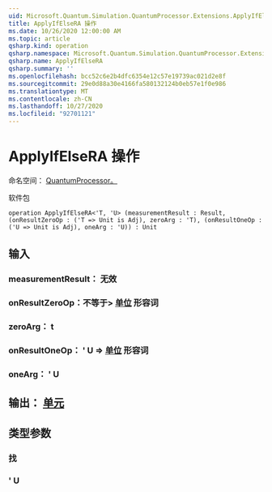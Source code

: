 ```yaml
---
uid: Microsoft.Quantum.Simulation.QuantumProcessor.Extensions.ApplyIfElseRA
title: ApplyIfElseRA 操作
ms.date: 10/26/2020 12:00:00 AM
ms.topic: article
qsharp.kind: operation
qsharp.namespace: Microsoft.Quantum.Simulation.QuantumProcessor.Extensions
qsharp.name: ApplyIfElseRA
qsharp.summary: ''
ms.openlocfilehash: bcc52c6e2b4dfc6354e12c57e19739ac021d2e8f
ms.sourcegitcommit: 29e0d88a30e4166fa580132124b0eb57e1f0e986
ms.translationtype: MT
ms.contentlocale: zh-CN
ms.lasthandoff: 10/27/2020
ms.locfileid: "92701121"
---
```

# <a name="applyifelsera-operation"></a>ApplyIfElseRA 操作

命名空间： [QuantumProcessor。](xref:Microsoft.Quantum.Simulation.QuantumProcessor.Extensions)

软件包 [](https://nuget.org/packages/)




```qsharp
operation ApplyIfElseRA<'T, 'U> (measurementResult : Result, (onResultZeroOp : ('T => Unit is Adj), zeroArg : 'T), (onResultOneOp : ('U => Unit is Adj), oneArg : 'U)) : Unit
```


## <a name="input"></a>输入

### <a name="measurementresult--__invalidresult__"></a>measurementResult： __无效 <Result>__




### <a name="onresultzeroop--t--unit-adj"></a>onResultZeroOp：不等于> [单位](xref:microsoft.quantum.lang-ref.unit) 形容词




### <a name="zeroarg--t"></a>zeroArg： t




### <a name="onresultoneop--u--unit-adj"></a>onResultOneOp： ' U => [单位](xref:microsoft.quantum.lang-ref.unit) 形容词




### <a name="onearg--u"></a>oneArg： ' U





## <a name="output--unit"></a>输出： [单元](xref:microsoft.quantum.lang-ref.unit)



## <a name="type-parameters"></a>类型参数

### <a name="t"></a>找


### <a name="u"></a>' U

